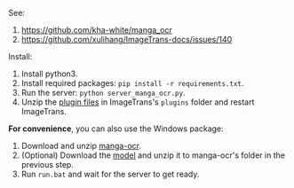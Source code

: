 See:

1. <https://github.com/kha-white/manga_ocr>
2. <https://github.com/xulihang/ImageTrans-docs/issues/140>

Install:

1. Install python3.
2. Install required packages: `pip install -r requirements.txt`.
3. Run the server: `python server_manga_ocr.py`.
4. Unzip the [plugin files](https://github.com/xulihang/ImageTrans-docs/files/10716013/manga-ocr-plugin.zip) in ImageTrans's `plugins` folder and restart ImageTrans.

**For convenience**, you can also use the Windows package:

1. Download and unzip [manga-ocr](https://github.com/xulihang/ImageTrans_plugins/releases/download/plugins/manga-ocr.zip).
2. (Optional) Download the [model](https://github.com/xulihang/ImageTrans_plugins/releases/download/plugins/manga-ocr-model.zip) and unzip it to manga-ocr's folder in the previous step.
3. Run `run.bat` and wait for the server to get ready.

